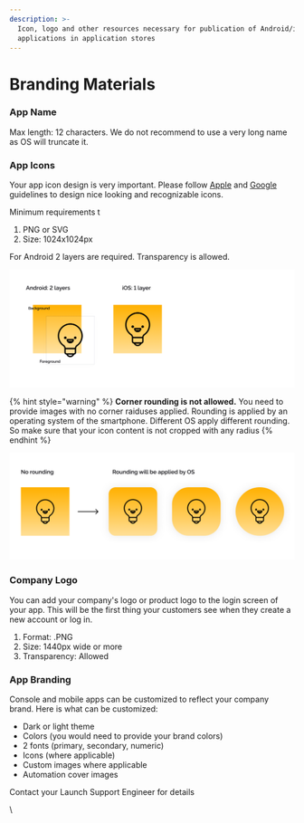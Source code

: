 ```yaml
---
description: >-
  Icon, logo and other resources necessary for publication of Android/iOS
  applications in application stores
---
```


# Branding Materials

### App Name <a href="#app-name" id="app-name"></a>

Max length: 12 characters. We do not recommend to use a very long name as OS will truncate it.



### App Icons <a href="#icon" id="icon"></a>

Your app icon design is very important. Please follow [Apple](https://developer.apple.com/design/human-interface-guidelines/ios/icons-and-images/app-icon/) and [Google](https://developer.android.com/distribute/google-play/resources/icon-design-specifications) guidelines to design nice looking and recognizable icons.



Minimum requirements t&#x20;

1. PNG or SVG
2. Size: 1024x1024px



For Android 2 layers are required. Transparency is allowed.

![](<../../.gitbook/assets/Icons requirements (1).png>)

{% hint style="warning" %}
**Corner rounding is not allowed.** You need to provide images with no corner raiduses applied. Rounding is applied by an operating system of the smartphone. Different OS apply different rounding. So make sure that your icon content is not cropped with any radius
{% endhint %}

![](<../../.gitbook/assets/rounding edges.png>)



### Company Logo <a href="#logo" id="logo"></a>

You can add your company's logo or product logo to the login screen of your app. This will be the first thing your customers see when they create a new account or log in.

1. Format: .PNG
2. Size: 1440px wide or more
3. Transparency: Allowed





### App Branding <a href="#app-theme" id="app-theme"></a>

Console and mobile apps can be customized to reflect your company brand. Here is what can be customized:

* Dark or light theme
* Colors  (you would need to provide your brand colors)
* 2 fonts (primary, secondary, numeric)
* Icons (where applicable)
* Custom images where applicable
* Automation cover images

Contact your Launch Support Engineer for details



\
